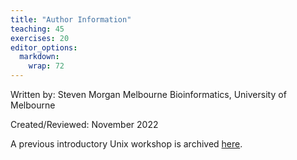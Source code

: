 ```yaml
---
title: "Author Information"
teaching: 45
exercises: 20
editor_options: 
  markdown: 
    wrap: 72
---
```



Written by: Steven Morgan Melbourne Bioinformatics, University of Melbourne

Created/Reviewed: November 2022

A previous introductory Unix workshop is archived [here](https://www.melbournebioinformatics.org.au/tutorials/tutorials/unix_archive_2022/unix/).

